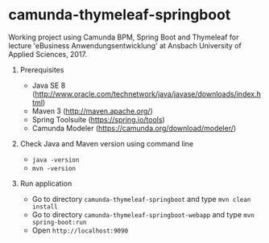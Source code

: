 camunda-thymeleaf-springboot
============================

Working project using Camunda BPM, Spring Boot and Thymeleaf for lecture 'eBusiness Anwendungsentwicklung' at Ansbach University of Applied Sciences, 2017.

1) Prerequisites
   - Java SE 8 (http://www.oracle.com/technetwork/java/javase/downloads/index.html)
   - Maven 3 (http://maven.apache.org/)
   - Spring Toolsuite (https://spring.io/tools)
   - Camunda Modeler (https://camunda.org/download/modeler/)
   
2) Check Java and Maven version using command line
   - `java -version`
   - `mvn -version`

3) Run application
   - Go to directory `camunda-thymeleaf-springboot` and type `mvn clean install`
   - Go to directory `camunda-thymeleaf-springboot-webapp` and type `mvn spring-boot:run`
   - Open `http://localhost:9090`